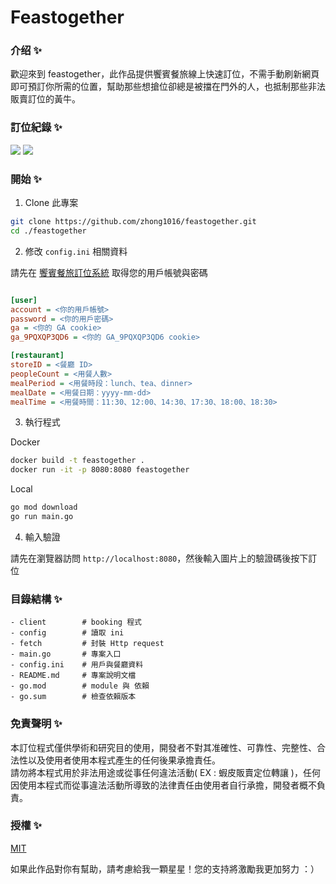 # Feastogether

### 介绍 ✨

歡迎來到 feastogether，此作品提供饗賓餐旅線上快速訂位，不需手動刷新網頁即可預訂你所需的位置，幫助那些想搶位卻總是被擋在門外的人，也抵制那些非法販賣訂位的黃牛。

### 訂位紀錄 ✨

![](./images/inparadise.jpg)
![](./images/xujisunrise.jpg)

### 開始 ✨

1. Clone 此專案

```bash
git clone https://github.com/zhong1016/feastogether.git
cd ./feastogether
```

2. 修改 `config.ini` 相關資料

請先在 [饗賓餐旅訂位系統](https://www.feastogether.com.tw/) 取得您的用戶帳號與密碼

```ini

[user]
account = <你的用戶帳號>
password = <你的用戶密碼>
ga = <你的 GA cookie>
ga_9PQXQP3QD6 = <你的 GA_9PQXQP3QD6 cookie>

[restaurant]
storeID = <餐廳 ID>
peopleCount = <用餐人數>
mealPeriod = <用餐時段：lunch、tea、dinner>
mealDate = <用餐日期：yyyy-mm-dd>
mealTime = <用餐時間：11:30、12:00、14:30、17:30、18:00、18:30>
```

3. 執行程式

Docker

```bash
docker build -t feastogether .
docker run -it -p 8080:8080 feastogether
```

Local

```bash
go mod download
go run main.go
```

4. 輸入驗證

請先在瀏覽器訪問 `http://localhost:8080`，然後輸入圖片上的驗證碼後按下訂位

### 目錄結構 ✨

```text
- client        # booking 程式
- config        # 讀取 ini
- fetch         # 封裝 Http request
- main.go       # 專案入口
- config.ini    # 用戶與餐廳資料
- README.md     # 專案說明文檔
- go.mod        # module 與 依賴
- go.sum        # 檢查依賴版本
```

### 免責聲明 ✨

本訂位程式僅供學術和研究目的使用，開發者不對其准確性、可靠性、完整性、合法性以及使用者使用本程式產生的任何後果承擔責任。<br/>
請勿將本程式用於非法用途或從事任何違法活動( EX : 蝦皮販賣定位轉讓 )，任何因使用本程式而從事違法活動所導致的法律責任由使用者自行承擔，開發者概不負責。

### 授權 ✨

[MIT](./LICENSE)

如果此作品對你有幫助，請考慮給我一顆星星！您的支持將激勵我更加努力 ：）
